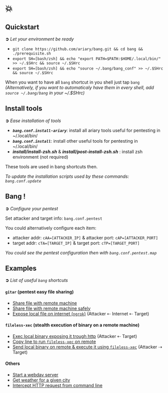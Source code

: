 # 💥

## Quickstart
**➲** *Let your environment be ready*
* `git clone https://github.com/ariary/bang.git && cd bang && ./prerequisite.sh`
* `export SH=[bash/zsh] && echo "export PATH=$PATH:$HOME/.local/bin/" >> ~/.$SHrc && source ~/.$SHrc`
* `export SH=[bash/zsh] && echo "source ~/.bang/bang_conf" >> ~/.$SHrc && source ~/.$SHrc`

When you want to have all `bang` shortcut in you shell just tap `bang`
*(Alternatively, if you want to automaticaly have them in every shell, add `source ~/.bang/bang` in your ~/.$SHrc)*

## Install tools
**➲** *Ease installation of tools*
* ***`bang.conf.install-ariary`***: install all ariary tools useful for pentesting in ~/.local/bin/
* ***`bang.conf.install`***: install other useful tools for pentesting in ~/.local/bin/
* ***install/install-zsh.sh*** & ***install/post-install-zsh.sh*** : install zsh environment (not required)

These tools are used in bang shortcuts then.

*To update the installation scripts used by these commands: `bang.conf.update`*

## Bang !
**➲** *Configure your pentest*

Set attacker and target info: `bang.conf.pentest`

You could alternatively configure each item:
 * attacker addr: `cAA=[ATTACKER_IP]` & attacker port: `cAP=[ATTACKER_PORT]` 
 * target addr: `cTA=[TARGET_IP]` & target port: `cTP=[TARGET_PORT]`

*You could see the pentest configuration then with `bang.conf.pentest.map`*

## Examples
**➲** *List of useful `bang` shortcuts*

#### `gitar` (pentest easy file sharing)

* [Share file with remote machine](https://github.com/ariary/bang/blob/main/EXAMPLES.md#share-files)
* [Share file with remote machine safely](https://github.com/ariary/bang/blob/main/EXAMPLES.md#share-files-safely)
* [Expose local file on internet (`ngrok`)](https://github.com/ariary/bang/blob/main/EXAMPLES.md#expose-local-file-on-internet) (Attacker ⇠ Internet ⇠ Target)


#### `fileless-xec` (stealth execution of binary on a remote machine)

* [Exec local binary exposing it trough http](https://github.com/ariary/bang/blob/main/EXAMPLES.md#exec-binary-from-a-local-http-server) (Attacker ⇠ Target)
* [Copy line to run `fileless-xec` on remote](https://github.com/ariary/bang/blob/main/EXAMPLES.md#copy-line-to-launch-fieleless-xec-stealth-dropper)
* [Send local binary on remote & execute it using `fileless-xec`](https://github.com/ariary/bang/blob/main/EXAMPLES.md#send-a-local-file-to-remote-fileless-xec-to-stealthy-run-it) (Attacker ⇢ Target)


#### Others

* [Start a webdav server](https://github.com/ariary/bang/blob/main/EXAMPLES.md#webdav-server)
* [Get weather for a given city](https://github.com/ariary/bang/blob/main/EXAMPLES.md#get-the-weather-of-your-city)
* [Intercept HTTP request from command line](https://github.com/ariary/bang/blob/main/EXAMPLES.md#intercept-request-with-command-line)
